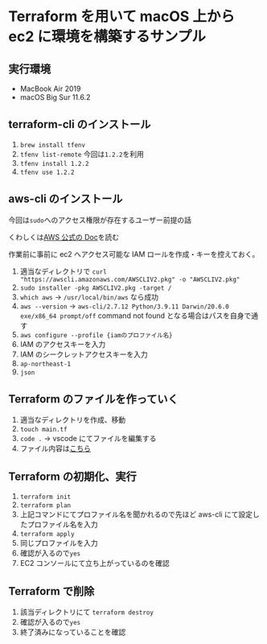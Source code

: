# Terraform を用いて macOS 上から ec2 に環境を構築するサンプル

## 実行環境

- MacBook Air 2019
- macOS Big Sur 11.6.2

## terraform-cli のインストール

1. `brew install tfenv`
2. `tfenv list-remote` 今回は`1.2.2`を利用
3. `tfenv install 1.2.2`
4. `tfenv use 1.2.2`

## aws-cli のインストール

今回は`sudo`へのアクセス権限が存在するユーザー前提の話

くわしくは[AWS 公式の Doc](https://docs.aws.amazon.com/ja_jp/cli/latest/userguide/getting-started-install.html)を読む

作業前に事前に ec2 へアクセス可能な IAM ロールを作成・キーを控えておく。

1. 適当なディレクトリで `curl "https://awscli.amazonaws.com/AWSCLIV2.pkg" -o "AWSCLIV2.pkg"`
2. `sudo installer -pkg AWSCLIV2.pkg -target /`
3. `which aws` -> `/usr/local/bin/aws` なら成功
4. `aws --version` -> `aws-cli/2.7.12 Python/3.9.11 Darwin/20.6.0 exe/x86_64 prompt/off` command not found となる場合はパスを自身で通す
5. `aws configure --profile {iamのプロファイル名}`
6. IAM のアクセスキーを入力
7. IAM のシークレットアクセスキーを入力
8. `ap-northeast-1`
9. `json`

## Terraform のファイルを作っていく

1. 適当なディレクトリを作成、移動
2. `touch main.tf`
3. `code .` -> vscode にてファイルを編集する
4. ファイル内容は[こちら](./terraform/main.tf)

## Terraform の初期化、実行

1. `terraform init`
2. `terraform plan`
3. 上記コマンドにてプロファイル名を聞かれるので先ほど aws-cli にて設定したプロファイル名を入力
4. `terraform apply`
5. 同じプロファイルを入力
6. 確認が入るので`yes`
7. EC2 コンソールにて立ち上がっているのを確認

## Terraform で削除

1. 該当ディレクトリにて `terraform destroy`
2. 確認が入るので`yes`
3. 終了済みになっていることを確認
